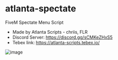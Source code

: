 # atlanta-spectate
FiveM Spectate Menu Script

- Made by Atlanta Scripts - chriis, FLR
- Discord Server: https://discord.gg/sCMKeZHxS5
- Tebex link: https://atlanta-scripts.tebex.io/

![image](https://github.com/user-attachments/assets/4162e5f6-3567-4256-8a8c-0d828611b0f3)
